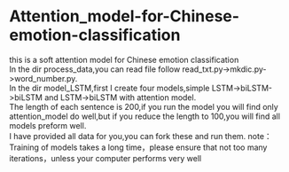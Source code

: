 # Attention_model-for-Chinese-emotion-classification<br>
this is a soft attention model for Chinese emotion classification<br>
In the dir process_data,you can read file follow read_txt.py->mkdic.py->word_number.py.<br>
In the dir model_LSTM,first I create four models,simple LSTM->biLSTM->biLSTM and LSTM->biLSTM with attention model.<br>
The length of each sentence is 200,if you run the model you will find only attention_model do well,but if you reduce the length to 100,you will find all models preform well.<br>
I have provided all data for you,you can fork these and run them.
note：Training of models takes a long time，please ensure that not too many iterations，unless your computer performs very well<br>
